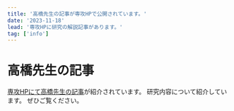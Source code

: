 ```yaml
---
title: '高橋先生の記事が専攻HPで公開されています。'
date: '2023-11-18'
lead: '専攻HPに研究の解説記事があります。'
tag: ['info']
---
```


# 高橋先生の記事
[専攻HPにて高橋先生の記事](https://www.most.tohoku.ac.jp/crosslink/takahashi/)が紹介されています。
研究内容について紹介しています。
ぜひご覧ください。
